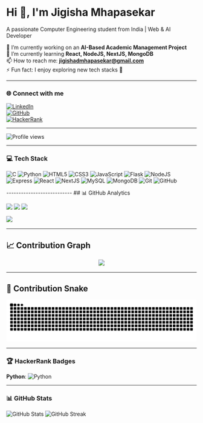 # Hi 👋, I'm Jigisha Mhapasekar  
A passionate Computer Engineering student from India | Web & AI Developer  


🔭 I’m currently working on an **AI-Based Academic Management Project**  
🌱 I’m currently learning **React, NodeJS, NextJS, MongoDB**  
📫 How to reach me: **jigishadmhapasekar@gmail.com**  
⚡ Fun fact: I enjoy exploring new tech stacks 🚀  

---

### 🌐 Connect with me
[![LinkedIn](https://img.shields.io/badge/LinkedIn-blue?style=for-the-badge&logo=linkedin)](https://www.linkedin.com/in/jigisha-mhapasekar)  
[![GitHub](https://img.shields.io/badge/GitHub-100000?style=for-the-badge&logo=github&logoColor=white)](https://github.com/JigishaM19)  
[![HackerRank](https://img.shields.io/badge/HackerRank-brightgreen?style=for-the-badge&logo=hackerrank&logoColor=white)](https://www.hackerrank.com/jigishadmhapase1)  

---

![Profile views](https://komarev.com/ghpvc/?username=JigishaM19&color=blue)

---

### 💻 Tech Stack
<p align="left">
  <img src="https://cdn.jsdelivr.net/gh/devicons/devicon/icons/c/c-original.svg" alt="C" width="40" height="40"/>
  <img src="https://cdn.jsdelivr.net/gh/devicons/devicon/icons/python/python-original.svg" alt="Python" width="40" height="40"/>
  <img src="https://cdn.jsdelivr.net/gh/devicons/devicon/icons/html5/html5-original.svg" alt="HTML5" width="40" height="40"/>
  <img src="https://cdn.jsdelivr.net/gh/devicons/devicon/icons/css3/css3-original.svg" alt="CSS3" width="40" height="40"/>
  <img src="https://cdn.jsdelivr.net/gh/devicons/devicon/icons/javascript/javascript-original.svg" alt="JavaScript" width="40" height="40"/>
  <img src="https://cdn.jsdelivr.net/gh/devicons/devicon/icons/flask/flask-original-wordmark.svg" alt="Flask" width="40" height="40"/>
  <img src="https://cdn.jsdelivr.net/gh/devicons/devicon/icons/nodejs/nodejs-original.svg" alt="NodeJS" width="40" height="40"/>
  <img src="https://cdn.jsdelivr.net/gh/devicons/devicon/icons/express/express-original-wordmark.svg" alt="Express" width="40" height="40"/>
  <img src="https://cdn.jsdelivr.net/gh/devicons/devicon/icons/react/react-original.svg" alt="React" width="40" height="40"/>
  <img src="https://cdn.jsdelivr.net/gh/devicons/devicon/icons/nextjs/nextjs-line.svg" alt="NextJS" width="40" height="40"/>
  <img src="https://cdn.jsdelivr.net/gh/devicons/devicon/icons/mysql/mysql-original.svg" alt="MySQL" width="40" height="40"/>
  <img src="https://cdn.jsdelivr.net/gh/devicons/devicon/icons/mongodb/mongodb-original.svg" alt="MongoDB" width="40" height="40"/>
  <img src="https://cdn.jsdelivr.net/gh/devicons/devicon/icons/git/git-original.svg" alt="Git" width="40" height="40"/>
  <img src="https://cdn.jsdelivr.net/gh/devicons/devicon/icons/github/github-original.svg" alt="GitHub" width="40" height="40"/>
</p>
---------------------------
## 📊 GitHub Analytics
<p>
  <img src="https://github-readme-stats.vercel.app/api?username=deepanshu-prajapati01&theme=tokyonight&hide_border=false&include_all_commits=true&count_private=true" height="150px"/>
  <img src="https://github-readme-streak-stats.herokuapp.com/?user=deepanshu-prajapati01&theme=tokyonight&hide_border=false" height="150px"/>
  <img src="https://github-readme-stats.vercel.app/api/top-langs/?username=deepanshu-prajapati01&theme=tokyonight&hide_border=false&layout=compact" height="150px"/>
</p>

<!-- Profile Summary Card -->
<p>
  <img src="https://github-profile-summary-cards.vercel.app/api/cards/profile-details?username=deepanshu-prajapati01&theme=tokyonight"/>
</p>

---

## 📈 Contribution Graph
<p align="center">
  <img src="https://github-readme-activity-graph.vercel.app/graph?username=deepanshu-prajapati01&theme=react-dark&hide_border=true"/>
</p>

---

## 🐍 Contribution Snake
<p align="center">
  <picture>
    <source media="(prefers-color-scheme: dark)" srcset="https://raw.githubusercontent.com/deepanshu-prajapati01/deepanshu-prajapati01/output/github-snake-dark.svg" />
    <source media="(prefers-color-scheme: light)" srcset="https://raw.githubusercontent.com/deepanshu-prajapati01/deepanshu-prajapati01/output/github-snake.svg" />
    <img alt="github-snake" src="https://raw.githubusercontent.com/deepanshu-prajapati01/deepanshu-prajapati01/output/github-snake.svg" />
  </picture>
</p>

---




### 🏆 HackerRank Badges
**Python**: ![Python](https://img.shields.io/badge/Python-4%20Stars-yellow?style=for-the-badge)

---

### 📊 GitHub Stats
![GitHub Stats](https://github-readme-stats.vercel.app/api?username=JigishaM19&show_icons=true&theme=tokyonight)
![GitHub Streak](https://github-readme-streak-stats.herokuapp.com/?user=JigishaM19&theme=tokyonight)






